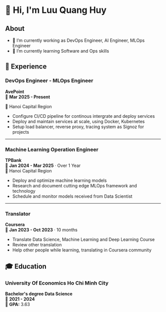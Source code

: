 # 👋 Hi, I'm Luu Quang Huy

## About
- 🔭 I’m currently working as DevOps Engineer, AI Engineer, MLOps Engineer
- 🌱 I’m currently learning Software and Ops skills

## 💼 Experience

### DevOps Engineer - MLOps Engineer
**AvePoint**  
📅 **Mar 2025 - Present** 

📍 Hanoi Capital Region
- Configure CI/CD pipeline for continous intergrate and deploy services
- Deploy and maintain services at scale, using Docker, Kubernetes
- Setup load balancer, reverse proxy, tracing system as Signoz for projects
---

### Machine Learning Operation Engineer
**TPBank**  
📅 **Jan 2024 - Mar 2025** · Over 1 Year  
📍 Hanoi Capital Region

- Deploy and optimize machine learning models
- Research and document cutting edge MLOps framework and technology
- Schedule and monitor models received from Data Scientist
  
---

### Translator
**Coursera**  
📅 **Jan 2023 - Oct 2023** · 10 months

- Translate Data Science, Machine Learning and Deep Learning Course
- Review other translation
- Help other people while learning, translating in Coursera community

## 🎓 Education

### University Of Economics Ho Chi Minh City
**Bachelor's degree Data Science**  
📅 **2021 - 2024**  
🎯 **GPA:** 3.63

